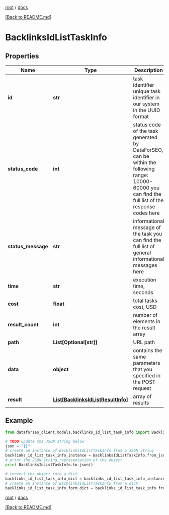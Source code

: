 [root](./../ "root") / [docs](./ "docs")

[[Back to README.md]](./../README.md "[Back to README.md]")

# BacklinksIdListTaskInfo

## Properties

Name | Type | Description | Notes
------------ | ------------- | ------------- | -------------
**id** | **str** | task identifier unique task identifier in our system in the UUID format | [optional]
**status_code** | **int** | status code of the task generated by DataForSEO, can be within the following range: 10000-60000 you can find the full list of the response codes here | [optional]
**status_message** | **str** | informational message of the task you can find the full list of general informational messages here | [optional]
**time** | **str** | execution time, seconds | [optional]
**cost** | **float** | total tasks cost, USD | [optional]
**result_count** | **int** | number of elements in the result array | [optional]
**path** | **List[Optional[str]]** | URL path | [optional]
**data** | **object** | contains the same parameters that you specified in the POST request | [optional]
**result** | [**List[BacklinksIdListResultInfo]**](BacklinksIdListResultInfo.md) | array of results | [optional]

## Example

```python
from dataforseo_client.models.backlinks_id_list_task_info import BacklinksIdListTaskInfo

# TODO update the JSON string below
json = "{}"
# create an instance of BacklinksIdListTaskInfo from a JSON string
backlinks_id_list_task_info_instance = BacklinksIdListTaskInfo.from_json(json)
# print the JSON string representation of the object
print BacklinksIdListTaskInfo.to_json()

# convert the object into a dict
backlinks_id_list_task_info_dict = backlinks_id_list_task_info_instance.to_dict()
# create an instance of BacklinksIdListTaskInfo from a dict
backlinks_id_list_task_info_form_dict = backlinks_id_list_task_info.from_dict(backlinks_id_list_task_info_dict)
```

  

[root](./../ "root") / [docs](./ "docs")

[[Back to README.md]](./../README.md "[Back to README.md]")